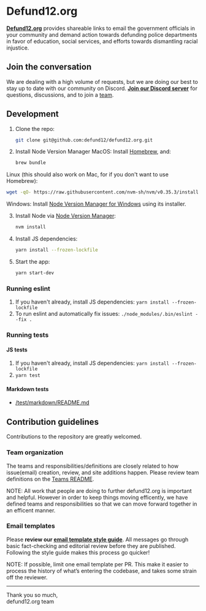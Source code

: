 # Defund12.org

[**Defund12.org**](https://defund12.org/) provides shareable links to email the government officials in your community and demand action towards defunding police departments in favor of education, social services, and efforts towards dismantling racial injustice.

## Join the conversation

We are dealing with a high volume of requests, but we are doing our best to stay up to date with our community on Discord. [**Join our Discord server**](https://discord.gg/VhGyXWa) for questions, discussions, and to join a [team](#team-organization).

## Development

1. Clone the repo:

   ```bash
   git clone git@github.com:defund12/defund12.org.git
   ```

2. Install Node Version Manager
MacOS:
   Install [Homebrew](https://brew.sh/), and:

   ```bash
   brew bundle
   ```

Linux (this should also work on Mac, for if you don't want to use Homebrew):
   ```bash
   wget -qO- https://raw.githubusercontent.com/nvm-sh/nvm/v0.35.3/install.sh | bash
   ```

Windows:
   Install [Node Version Manager for Windows](https://github.com/coreybutler/nvm-windows) using its installer.
   

3. Install Node via [Node Version Manager](https://github.com/nvm-sh/nvm):

   ```bash
   nvm install
   ```

4. Install JS dependencies:

   ```bash
   yarn install --frozen-lockfile
   ```

5. Start the app:

   ```bash
   yarn start-dev
   ```

### Running eslint

1. If you haven't already, install JS dependencies: `yarn install --frozen-lockfile`
2. To run eslint and automatically fix issues:
   `./node_modules/.bin/eslint --fix .`

### Running tests

#### JS tests

1. If you haven't already, install JS dependencies: `yarn install --frozen-lockfile`
2. `yarn test`

#### Markdown tests

- [/test/markdown/README.md](./test/markdown/README.md)

## Contribution guidelines

Contributions to the repository are greatly welcomed.

### Team organization

The teams and responsibilities/definitions are closely related to how issue(email) creation, review, and site additions happen. Please review team definitions on the [Teams README](TEAMS.md).

NOTE: All work that people are doing to further defund12.org is important and helpful. However in order to keep things moving efficently, we have defined teams and responsibilities so that we can move forward together in an efficent manner.

### Email templates

Please **review our [email template style guide](EMAIL_TEMPLATE_STYLE_GUIDE.md)**. All messages go through basic fact-checking and editorial review before they are published. Following the style guide makes this process go quicker!

NOTE: If possible, limit one email template per PR. This make it easier to process the history of what’s entering the codebase, and takes some strain off the reviewer.

---

Thank you so much,\
defund12.org team
